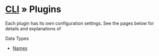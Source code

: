 # [CLI](./README.md) &raquo; Plugins

Each plugin has its own configuration settings. See the pages below for details and explanations of 

Data Types
- [Names](../client/src/plugins/dataTypes/Names/README.md)
